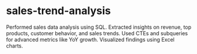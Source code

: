# sales-trend-analysis
Performed sales data analysis using SQL. Extracted insights on revenue, top products, customer behavior, and sales trends. Used CTEs and subqueries for advanced metrics like YoY growth. Visualized findings using Excel charts.
